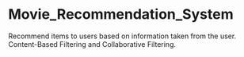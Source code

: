 # Movie_Recommendation_System
Recommend items to users based on information taken from the user. Content-Based Filtering and Collaborative Filtering.
